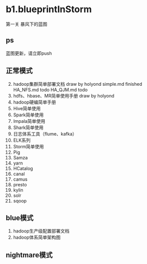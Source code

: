# b1.blueprintInStorm
第一关 暴风下的蓝图

## ps
蓝图更新，请立即push

## 正常模式
2. hadoop集群简单部署文档  draw by holyond
    simple.md finished
    HA_NFS.md todo
    HA_QJM.md todo
3. hdfs、hbase、MR简单使用手册 draw by holyond 
4. hadoop硬编简单手册
5. Hive简单使用
6. Spark简单使用
7. Impala简单使用
8. Shark简单使用
9. 日志体系工具（flume、kafka）
10. ELK系列
11. Storm简单使用
12. Pig
13. Samza
14. yarn
15. HCatalog
16. canal
17. camus
18. presto
19. kylin
20. solr
21. sqoop

## blue模式
1. hadoop生产级配置部署文档
2. hadoop体系简单架构图

## nightmare模式